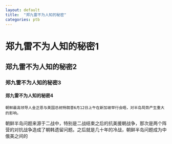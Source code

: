 ```yaml
---
layout: default
title:  "郑九雷不为人知的秘密"
categories: ptb
---
```

# 郑九雷不为人知的秘密1

## 郑九雷不为人知的秘密2

### 郑九雷不为人知的秘密3

#### 郑九雷不为人知的秘密4

```朝鲜最高领导人金正恩与美国总统特朗普6月12日上午在新加坡举行会晤，对半岛局势产生重大的影响。```


朝鲜半岛问题来源于二战中，特别是二战结束之后的抗美援朝战争，那次是两个阵营的对抗战争造成了朝韩遗留问题。之后就是几十年的冷战，朝鲜半岛问题成为中俄美之间的